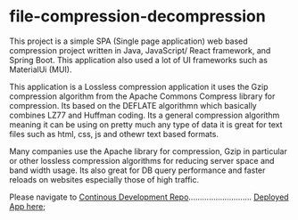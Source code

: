 # file-compression-decompression
This project is a simple SPA (Single page application) web based compression project written in Java, JavaScript/ React framework, and Spring Boot. This application also used a lot of UI frameworks such as MaterialUi (MUI).

This application is a Lossless compression application it uses the Gzip compression algorithm from the Apache Commons Compress library for compression. Its based on the DEFLATE algorithmn which basically combines LZ77 and Huffman coding. Its a general compression algorithm meaning it can be using on pretty much any type of  data it is great for text files such as html, css, js and othewr text based formats.

Many companies use the  Apache library for compression, Gzip in particular or other lossless compression algorithms for reducing server space and band width usage. Its also great for DB query performance and faster reloads on websites especially those of high traffic. 


Please navigate to [Continous Development Repo](https://github.com/LatrellPage/file-compression-decompressionV2)............................ [Deployed App here](https://file-compression-app-n-java-90927f0683b7.herokuapp.com/);
